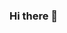 ### Hi there 👋

<!--
**zhanghaoyang0/zhanghaoyang0** is a ✨ _special_ ✨ repository because its `README.md` (this file) appears on your GitHub profile.

![Visitor Count](https://profile-counter.glitch.me/zhanghaoyang0/count.svg)

Here are some ideas to get you started:

- 🔭 I’m currently working on ...
- 🌱 I’m currently learning ...
- 👯 I’m looking to collaborate on ...
- 🤔 I’m looking for help with ...
- 💬 Ask me about ...
- 📫 How to reach me: ...
- 😄 Pronouns: ...
- ⚡ Fun fact: ...
-->
